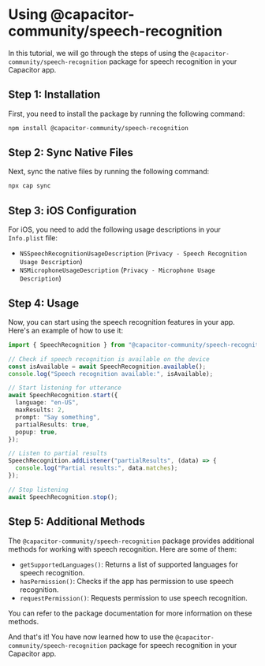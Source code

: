 # Using @capacitor-community/speech-recognition

In this tutorial, we will go through the steps of using the `@capacitor-community/speech-recognition` package for speech recognition in your Capacitor app.

## Step 1: Installation

First, you need to install the package by running the following command:

```bash
npm install @capacitor-community/speech-recognition
```

## Step 2: Sync Native Files

Next, sync the native files by running the following command:

```bash
npx cap sync
```

## Step 3: iOS Configuration

For iOS, you need to add the following usage descriptions in your `Info.plist` file:

- `NSSpeechRecognitionUsageDescription` (`Privacy - Speech Recognition Usage Description`)
- `NSMicrophoneUsageDescription` (`Privacy - Microphone Usage Description`)

## Step 4: Usage

Now, you can start using the speech recognition features in your app. Here's an example of how to use it:

```typescript
import { SpeechRecognition } from "@capacitor-community/speech-recognition";

// Check if speech recognition is available on the device
const isAvailable = await SpeechRecognition.available();
console.log("Speech recognition available:", isAvailable);

// Start listening for utterance
await SpeechRecognition.start({
  language: "en-US",
  maxResults: 2,
  prompt: "Say something",
  partialResults: true,
  popup: true,
});

// Listen to partial results
SpeechRecognition.addListener("partialResults", (data) => {
  console.log("Partial results:", data.matches);
});

// Stop listening
await SpeechRecognition.stop();
```

## Step 5: Additional Methods

The `@capacitor-community/speech-recognition` package provides additional methods for working with speech recognition. Here are some of them:

- `getSupportedLanguages()`: Returns a list of supported languages for speech recognition.
- `hasPermission()`: Checks if the app has permission to use speech recognition.
- `requestPermission()`: Requests permission to use speech recognition.

You can refer to the package documentation for more information on these methods.

And that's it! You have now learned how to use the `@capacitor-community/speech-recognition` package for speech recognition in your Capacitor app.